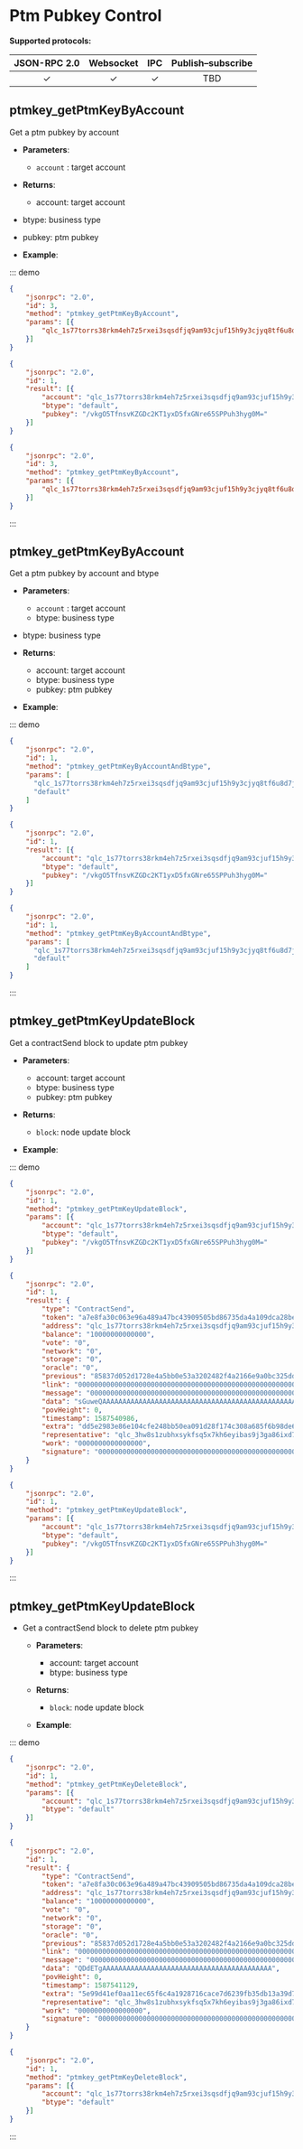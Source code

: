 # Ptm Pubkey Control

**Supported protocols:**

| JSON-RPC 2.0 | Websocket |   IPC    | Publish–subscribe |
| :----------: | :-------: | :------: | :---------------: |
|   &#x2713;   | &#x2713;  | &#x2713; |        TBD        |



## ptmkey_getPtmKeyByAccount

Get a ptm pubkey by account

- **Parameters**: 
  - `account` : target account
  
- **Returns**: 
  -  account: target account
-  btype: business type
  -  pubkey: ptm pubkey
  
- **Example**:

::: demo

```json tab:Request
{
	"jsonrpc": "2.0",
	"id": 3,
	"method": "ptmkey_getPtmKeyByAccount",
	"params": [{
	    "qlc_1s77torrs38rkm4eh7z5rxei3sqsdfjq9am93cjuf15h9y3cjyq8tf6u8d7j"
	}]
}
```

```json tab:Response
{
	"jsonrpc": "2.0",
	"id": 1,
	"result": [{
		"account": "qlc_1s77torrs38rkm4eh7z5rxei3sqsdfjq9am93cjuf15h9y3cjyq8tf6u8d7j",
		"btype": "default",
		"pubkey": "/vkgO5TfnsvKZGDc2KT1yxD5fxGNre65SPPuh3hyg0M="
	}]
}
```

```json test
{
	"jsonrpc": "2.0",
	"id": 3,
	"method": "ptmkey_getPtmKeyByAccount",
	"params": [{
	    "qlc_1s77torrs38rkm4eh7z5rxei3sqsdfjq9am93cjuf15h9y3cjyq8tf6u8d7j"
	}]
}
```

:::

## ptmkey_getPtmKeyByAccount

Get a ptm pubkey by account and btype

- **Parameters**: 
  - `account` : target account
  - btype: business type
- btype: business type
- **Returns**: 
  -  account: target account
  -  btype: business type
  -  pubkey: ptm pubkey

- **Example**:

::: demo

```json tab:Request
{
	"jsonrpc": "2.0",
	"id": 1,
	"method": "ptmkey_getPtmKeyByAccountAndBtype",
	"params": [
	  "qlc_1s77torrs38rkm4eh7z5rxei3sqsdfjq9am93cjuf15h9y3cjyq8tf6u8d7j",
	  "default"
	]
}
```

```json tab:Response
{
	"jsonrpc": "2.0",
	"id": 1,
	"result": [{
		"account": "qlc_1s77torrs38rkm4eh7z5rxei3sqsdfjq9am93cjuf15h9y3cjyq8tf6u8d7j",
		"btype": "default",
		"pubkey": "/vkgO5TfnsvKZGDc2KT1yxD5fxGNre65SPPuh3hyg0M="
	}]
}
```

```json test
{
	"jsonrpc": "2.0",
	"id": 1,
	"method": "ptmkey_getPtmKeyByAccountAndBtype",
	"params": [
	  "qlc_1s77torrs38rkm4eh7z5rxei3sqsdfjq9am93cjuf15h9y3cjyq8tf6u8d7j",
	  "default"
	]
}
```

:::

## ptmkey_getPtmKeyUpdateBlock

Get a contractSend block to update ptm pubkey

- **Parameters**: 
  - account: target account
  - btype: business type
  - pubkey: ptm pubkey
  
- **Returns**: 
  -  `block`: node update block

- **Example**:

::: demo

```json tab:Request
{
	"jsonrpc": "2.0",
	"id": 1,
	"method": "ptmkey_getPtmKeyUpdateBlock",
	"params": [{
		"account": "qlc_1s77torrs38rkm4eh7z5rxei3sqsdfjq9am93cjuf15h9y3cjyq8tf6u8d7j",
		"btype": "default",
		"pubkey": "/vkgO5TfnsvKZGDc2KT1yxD5fxGNre65SPPuh3hyg0M="
	}]
}
```

```json tab:Response
{
	"jsonrpc": "2.0",
	"id": 1,
	"result": {
		"type": "ContractSend",
		"token": "a7e8fa30c063e96a489a47bc43909505bd86735da4a109dca28be936118a8582",
		"address": "qlc_1s77torrs38rkm4eh7z5rxei3sqsdfjq9am93cjuf15h9y3cjyq8tf6u8d7j",
		"balance": "10000000000000",
		"vote": "0",
		"network": "0",
		"storage": "0",
		"oracle": "0",
		"previous": "85837d052d1728e4a5bb0e53a3202482f4a2166e9a0bc325dda789db3e3d3d1f",
		"link": "000000000000000000000000000000000000000000000000000000000000001c",
		"message": "0000000000000000000000000000000000000000000000000000000000000000",
		"data": "sGuweQAAAAAAAAAAAAAAAAAAAAAAAAAAAAAAAAAAAAAAAAAAAAAAAAAAAAAAAAAAAAAAAAAAAAAAAAAAAAAAAAAAAEAAAAAAAAAAAAAAAAAAAAAAAAAAAAAAAAAAAAAAAAAALC92a2dPNVRmbnN2S1pHRGMyS1QxeXhENWZ4R05yZTY1U1BQdWgzaHlnME09AAAAAAAAAAAAAAAAAAAAAAAAAAA=",
		"povHeight": 0,
		"timestamp": 1587540986,
		"extra": "dd5e2983e86e104cfe248bb50ea091d28f174c308a685f6b98de65755881227f",
		"representative": "qlc_3hw8s1zubhxsykfsq5x7kh6eyibas9j3ga86ixd7pnqwes1cmt9mqqrngap4",
		"work": "0000000000000000",
		"signature": "00000000000000000000000000000000000000000000000000000000000000000000000000000000000000000000000000000000000000000000000000000000"
	}
}
```

```json test
{
	"jsonrpc": "2.0",
	"id": 1,
	"method": "ptmkey_getPtmKeyUpdateBlock",
	"params": [{
		"account": "qlc_1s77torrs38rkm4eh7z5rxei3sqsdfjq9am93cjuf15h9y3cjyq8tf6u8d7j",
		"btype": "default",
		"pubkey": "/vkgO5TfnsvKZGDc2KT1yxD5fxGNre65SPPuh3hyg0M="
	}]
}
```

:::

## ptmkey_getPtmKeyUpdateBlock

- Get a contractSend block to delete ptm pubkey

  - **Parameters**: 
    - account: target account
    - btype: business type

  - **Returns**: 
    -  `block`: node update block

  - **Example**:

::: demo

```json tab:Request
{
	"jsonrpc": "2.0",
	"id": 1,
	"method": "ptmkey_getPtmKeyDeleteBlock",
	"params": [{
		"account": "qlc_1s77torrs38rkm4eh7z5rxei3sqsdfjq9am93cjuf15h9y3cjyq8tf6u8d7j",
		"btype": "default"
	}]
}
```

```json tab:Response
{
	"jsonrpc": "2.0",
	"id": 1,
	"result": {
		"type": "ContractSend",
		"token": "a7e8fa30c063e96a489a47bc43909505bd86735da4a109dca28be936118a8582",
		"address": "qlc_1s77torrs38rkm4eh7z5rxei3sqsdfjq9am93cjuf15h9y3cjyq8tf6u8d7j",
		"balance": "10000000000000",
		"vote": "0",
		"network": "0",
		"storage": "0",
		"oracle": "0",
		"previous": "85837d052d1728e4a5bb0e53a3202482f4a2166e9a0bc325dda789db3e3d3d1f",
		"link": "000000000000000000000000000000000000000000000000000000000000001c",
		"message": "0000000000000000000000000000000000000000000000000000000000000000",
		"data": "QDdETgAAAAAAAAAAAAAAAAAAAAAAAAAAAAAAAAAAAAAAAAAA",
		"povHeight": 0,
		"timestamp": 1587541129,
		"extra": "5e99d41ef0aa11ec65f6c4a1928716cace7d6239fb35db13a39d7bc72f1060a3",
		"representative": "qlc_3hw8s1zubhxsykfsq5x7kh6eyibas9j3ga86ixd7pnqwes1cmt9mqqrngap4",
		"work": "0000000000000000",
		"signature": "00000000000000000000000000000000000000000000000000000000000000000000000000000000000000000000000000000000000000000000000000000000"
	}
}
```

```json test
{
	"jsonrpc": "2.0",
	"id": 1,
	"method": "ptmkey_getPtmKeyDeleteBlock",
	"params": [{
		"account": "qlc_1s77torrs38rkm4eh7z5rxei3sqsdfjq9am93cjuf15h9y3cjyq8tf6u8d7j",
		"btype": "default"
	}]
}
```

:::

